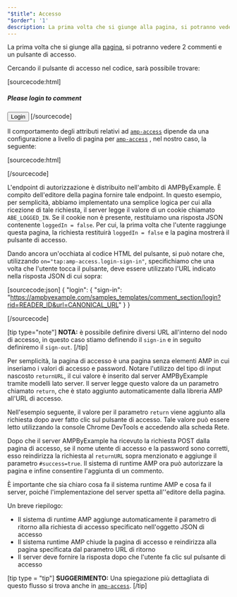 ```yaml
---
"$title": Accesso
"$order": '1'
description: La prima volta che si giunge alla pagina, si potranno vedere 2 commenti e un pulsante di accesso. Cercando il pulsante di accesso nel codice, sarà possibile trovare ...
---
```


La prima volta che si giunge alla [pagina](../../../../documentation/examples/previews/Comment_Section.html), si potranno vedere 2 commenti e un pulsante di accesso.

<amp-img src="/static/img/login-button.jpg" alt="Login button" height="290" width="300"></amp-img>

Cercando il pulsante di accesso nel codice, sarà possibile trovare:

[sourcecode:html]
<span amp-access="NOT loggedIn" role="button" tabindex="0" amp-access-hide>
  <h5>Please login to comment</h5>
  <button on="tap:amp-access.login-sign-in" class="button-primary comment-button">Login</button>
</span>
[/sourcecode]

Il comportamento degli attributi relativi ad [`amp-access`](../../../../documentation/components/reference/amp-access.md) dipende da una configurazione a livello di pagina per [`amp-access`](../../../../documentation/components/reference/amp-access.md) , nel nostro caso, la seguente:

[sourcecode:html]
<script id="amp-access" type="application/json">
  {
    "authorization": "https://ampbyexample.com/samples_templates/comment_section/authorization?rid=READER_ID&url=CANONICAL_URL&ref=DOCUMENT_REFERRER&_=RANDOM",
    "noPingback": "true",
    "login": {
      "sign-in": "https://ampbyexample.com/samples_templates/comment_section/login?rid=READER_ID&url=CANONICAL_URL",
      "sign-out": "https://ampbyexample.com/samples_templates/comment_section/logout"
    },
    "authorizationFallbackResponse": {
      "error": true,
      "loggedIn": false
    }
  }
</script>
[/sourcecode]

L'endpoint di autorizzazione è distribuito nell'ambito di AMPByExample. È compito dell'editore della pagina fornire tale endpoint. In questo esempio, per semplicità, abbiamo implementato una semplice logica per cui alla ricezione di tale richiesta, il server legge il valore di un cookie chiamato `ABE_LOGGED_IN`. Se il cookie non è presente, restituiamo una risposta JSON contenente `loggedIn = false`. Per cui, la prima volta che l'utente raggiunge questa pagina, la richiesta restituirà `loggedIn = false` e la pagina mostrerà il pulsante di accesso.

Dando ancora un'occhiata al codice HTML del pulsante, si può notare che, utilizzando `on="tap:amp-access.login-sign-in"`, specifichiamo che una volta che l'utente tocca il pulsante, deve essere utilizzato l'URL indicato nella risposta JSON di cui sopra:

[sourcecode:json]
{
	"login": {
    "sign-in": "https://ampbyexample.com/samples_templates/comment_section/login?rid=READER_ID&url=CANONICAL_URL"
  }
}

[/sourcecode]

[tip type="note"] **NOTA:** è possibile definire diversi URL all'interno del nodo di accesso, in questo caso stiamo definendo il `sign-in` e in seguito definiremo il `sign-out`. [/tip]

Per semplicità, la pagina di accesso è una pagina senza elementi AMP in cui inseriamo i valori di accesso e password. Notare l'utilizzo del tipo di input nascosto `returnURL`, il cui valore è inserito dal server AMPByExample tramite modelli lato server. Il server legge questo valore da un parametro chiamato `return`, che è stato aggiunto automaticamente dalla libreria AMP all'URL di accesso.

Nell'esempio seguente, il valore per il parametro `return` viene aggiunto alla richiesta dopo aver fatto clic sul pulsante di accesso. Tale valore può essere letto utilizzando la console Chrome DevTools e accedendo alla scheda Rete.

<amp-img src="/static/img/return-parameter.jpg" alt="Return parameter" height="150" width="600"></amp-img>

Dopo che il server AMPByExample ha ricevuto la richiesta POST dalla pagina di accesso, se il nome utente di accesso e la password sono corretti, esso reindirizza la richiesta al `returnURL` sopra menzionato e aggiunge il parametro `#success=true`. Il sistema di runtime AMP ora può autorizzare la pagina e infine consentire l'aggiunta di un commento.

È importante che sia chiaro cosa fa il sistema runtime AMP e cosa fa il server, poiché l'implementazione del server spetta  all''editore della pagina.

Un breve riepilogo:

- Il sistema di runtime AMP aggiunge automaticamente il parametro di ritorno alla richiesta di accesso specificato nell'oggetto JSON di accesso
- Il sistema runtime AMP chiude la pagina di accesso e reindirizza alla pagina specificata dal parametro URL di ritorno
- Il server deve fornire la risposta dopo che l'utente fa clic sul pulsante di accesso

[tip type = "tip"] **SUGGERIMENTO:** Una spiegazione più dettagliata di questo flusso si trova anche in [`amp-access`](../../../../documentation/components/reference/amp-access.md). [/tip]
